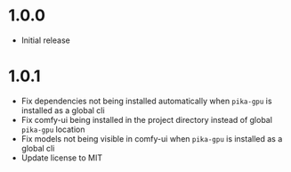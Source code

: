 # 1.0.0

- Initial release

# 1.0.1

- Fix dependencies not being installed automatically when `pika-gpu` is installed as a global cli
- Fix comfy-ui being installed in the project directory instead of global `pika-gpu` location
- Fix models not being visible in comfy-ui when `pika-gpu` is installed as a global cli
- Update license to MIT
